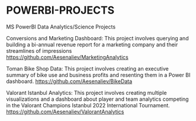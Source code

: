 # POWERBI-PROJECTS
MS PowerBI Data Analytics/Science Projects


Conversions and Marketing Dashboard: This project involves querying and building a bi-annual revenue report for a marketing company and their streamlines of impressions
https://github.com/Aesenaliev/MarketingAnalytics


Toman Bike Shop Data: This project involves creating an executive summary of bike use and business profits and resenting them in a Power BI dashboard.
https://github.com/Aesenaliev/BikeData


Valorant Istanbul Analytics: This project involves creating multiple visualizations and a dashboard about player and team analytics competing in the Valorant Champions Istanbul 2022 International Tournament. 
https://github.com/Aesenaliev/ValorantAnalytics
